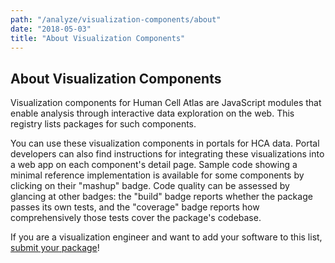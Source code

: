 ```yaml
---
path: "/analyze/visualization-components/about"
date: "2018-05-03"
title: "About Visualization Components"
---
```


## About Visualization Components
Visualization components for Human Cell Atlas are JavaScript modules that enable analysis through interactive data exploration on the web.  This registry lists packages for such components.

You can use these visualization components in portals for HCA data.  Portal developers can also find instructions for integrating these visualizations into a web app on each component's detail page.  Sample code showing a minimal reference implementation is available for some components by clicking on their "mashup" badge.  Code quality can be assessed by glancing at other badges: the "build" badge reports whether the package passes its own tests, and the "coverage" badge reports how comprehensively those tests cover the package's codebase.

If you are a visualization engineer and want to add your software to this list, [submit your package](https://github.com/HumanCellAtlas/data-portal-content/issues/new/?template=submit-visualization-component-package.md)!
